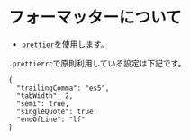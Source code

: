 # フォーマッターについて

- `prettier`を使用します。

`.prettierrc`で原則利用している設定は下記です。

```
{
  "trailingComma": "es5",
  "tabWidth": 2,
  "semi": true,
  "singleQuote": true,
  "endOfLine": "lf"
}
```
